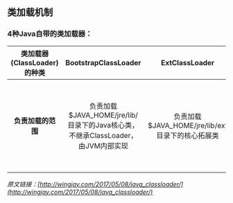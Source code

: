 ## 类加载机制

### 4种Java自带的类加载器：

|**类加载器(ClassLoader)的种类**|**BootstrapClassLoader**|**ExtClassLoader**|**AppClassLoader(System ClassLoader)**|**自定义ClassLoader**|
|:---:|:---:|:---:|:---:|:---:|
|**负责加载的范围**|负责加载$JAVA_HOME/jre/lib/ 目录下的Java核心类，不继承ClassLoader，由JVM内部实现|负责加载$JAVA_HOME/jre/lib/ext目录下的核心拓展类|负责加载开发者在项目中编写的类|负责远程加载如（本地文件／网络下载），自己编写ClassLoader的子类，覆写findClass()方法|


_原文链接：[http://wingjay.com/2017/05/08/java_classloader/](http://wingjay.com/2017/05/08/java_classloader/)_